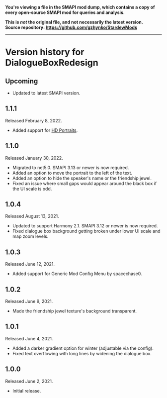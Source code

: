 **You're viewing a file in the SMAPI mod dump, which contains a copy of every open-source SMAPI mod
for queries and analysis.**

**This is _not_ the original file, and not necessarily the latest version.**  
**Source repository: https://github.com/gzhynko/StardewMods**

----

# Version history for DialogueBoxRedesign

## Upcoming
- Updated to latest SMAPI version.

## 1.1.1
Released February 8, 2022.
- Added support for [HD Portraits](https://www.nexusmods.com/stardewvalley/mods/10971).

## 1.1.0
Released January 30, 2022.
- Migrated to net5.0. SMAPI 3.13 or newer is now required.
- Added an option to move the portrait to the left of the text.
- Added an option to hide the speaker's name or the friendship jewel.
- Fixed an issue where small gaps would appear around the black box if the UI scale is odd.

## 1.0.4
Released August 13, 2021.
- Updated to support Harmony 2.1. SMAPI 3.12 or newer is now required.
- Fixed dialogue box background getting broken under lower UI scale and map zoom levels.

## 1.0.3
Released June 12, 2021.
- Added support for Generic Mod Config Menu by spacechase0.

## 1.0.2
Released June 9, 2021.
- Made the friendship jewel texture's background transparent.

## 1.0.1
Released June 4, 2021.
- Added a darker gradient option for winter (adjustable via the config).
- Fixed text overflowing with long lines by widening the dialogue box.

## 1.0.0
Released June 2, 2021.
- Initial release.

